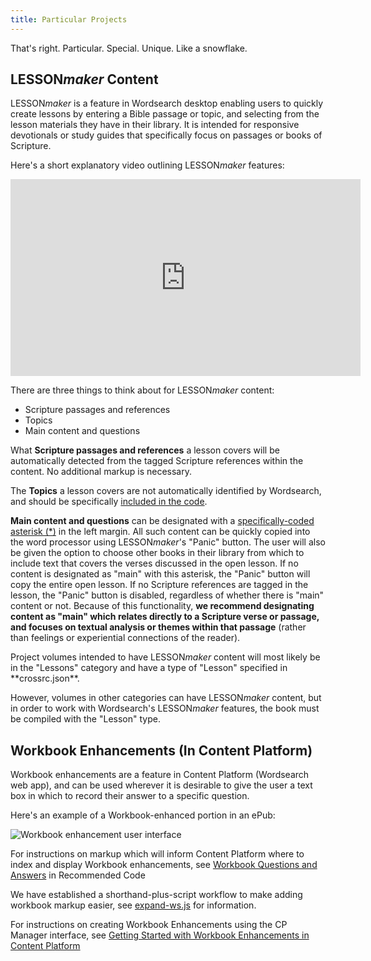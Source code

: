 ```yaml
---
title: Particular Projects
---
```

That's right. Particular. Special. Unique. Like a snowflake.

## LESSON<em>maker</em> Content

LESSON<em>maker</em> is a feature in Wordsearch desktop enabling users to quickly create lessons by entering a Bible passage or topic, and selecting from the lesson materials they have in their library. It is intended for responsive devotionals or study guides that specifically focus on passages or books of Scripture.

Here's a short explanatory video outlining LESSON<em>maker</em> features:

<iframe width="560" height="315" src="https://www.youtube.com/embed/PDQ9-2Tul4w" frameborder="0" allow="accelerometer; autoplay; encrypted-media; gyroscope; picture-in-picture" allowfullscreen></iframe>

There are three things to think about for LESSON<em>maker</em> content:
- Scripture passages and references
- Topics
- Main content and questions

What **Scripture passages and references** a lesson covers will be automatically detected from the tagged Scripture references within the content. No additional markup is necessary.

The **Topics** a lesson covers are not automatically identified by Wordsearch, and should be specifically [included in the code](/code/data_types.html#Lesson-Topics).

**Main content and questions** can be designated with a [specifically-coded asterisk (*)](/code/data_types.html#Lesson-Main-Content-and-Questions) in the left margin. All such content can be quickly copied into the word processor using LESSON<em>maker</em>'s "Panic" button. The user will also be given the option to choose other books in their library from which to include text that covers the verses discussed in the open lesson. If no content is designated as "main" with this asterisk, the "Panic" button will copy the entire open lesson. If no Scripture references are tagged in the lesson, the "Panic" button is disabled, regardless of whether there is "main" content or not. Because of this functionality, **we recommend designating content as "main" which relates directly to a Scripture verse or passage, and focuses on textual analysis or themes within that passage** (rather than feelings or experiential connections of the reader).
 

<aside class="notice">
Project volumes intended to have LESSON<em>maker</em> content will most likely be in the "Lessons" category and have a type of "Lesson" specified in **crossrc.json**.

However, volumes in other categories can have LESSON<em>maker</em> content, but in order to work with Wordsearch's LESSON<em>maker</em> features, the book must be compiled with the "Lesson" type.
</aside> 

## Workbook Enhancements (In Content Platform)

Workbook enhancements are a feature in Content Platform (Wordsearch web app), and can be used wherever it is desirable to give the user a text box in which to record their answer to a specific question.

Here's an example of a Workbook-enhanced portion in an ePub:

![Workbook enhancement user interface](/assets/images/uploads/workbook-enhancement.png)

For instructions on markup which will inform Content Platform where to index and display Workbook enhancements, see [Workbook Questions and Answers](/code/data_types.html#Workbook-Questions-and-Answers) in Recommended Code

We have established a shorthand-plus-script workflow to make adding workbook markup easier, see [expand-ws.js](https://github.com/bhdirect-ebooks/single-scripts/tree/master/expand-wb) for information.

For instructions on creating Workbook Enhancements using the CP Manager interface, see [Getting Started with Workbook Enhancements in Content Platform](https://docs.google.com/document/d/1PHt7vAiTYnLbqnVne_HH8RrRO16PZGkagGWd8FLG7W8/edit?usp=sharing)
